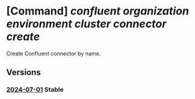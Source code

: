 # [Command] _confluent organization environment cluster connector create_

Create Confluent connector by name.

## Versions

### [2024-07-01](/Resources/mgmt-plane/L3N1YnNjcmlwdGlvbnMve30vcmVzb3VyY2Vncm91cHMve30vcHJvdmlkZXJzL21pY3Jvc29mdC5jb25mbHVlbnQvb3JnYW5pemF0aW9ucy97fS9lbnZpcm9ubWVudHMve30vY2x1c3RlcnMve30vY29ubmVjdG9ycy97fQ==/2024-07-01.xml) **Stable**

<!-- mgmt-plane /subscriptions/{}/resourcegroups/{}/providers/microsoft.confluent/organizations/{}/environments/{}/clusters/{}/connectors/{} 2024-07-01 -->
